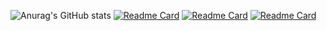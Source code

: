 ![Anurag's GitHub stats](https://github-readme-stats.vercel.app/api?username=saozhu2333&show_icons=true&theme=radical)
[![Readme Card](https://github-readme-stats.vercel.app/api/pin/?username=saozhu2333&repo=visual-drag-and-drop-project)](https://github.com/saozhu2333/visual-drag-and-drop-project)
[![Readme Card](https://github-readme-stats.vercel.app/api/pin/?username=saozhu2333&repo=old-wang-blog)](https://github.com/saozhu2333/old-wang-blog)
[![Readme Card](https://github-readme-stats.vercel.app/api/pin/?username=saozhu2333&repo=yaoxi-leisure)](https://github.com/saozhu2333/yaoxi-leisure)